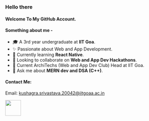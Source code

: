 ### Hello there

#### Welcome To My GitHub Account. 

#### Something about me -
- 🎓 A 3rd year undergraduate at __IIT Goa__.
- ✨ Passionate about Web and App Development.
- 🌱 Currently learning __React Native__.
- 👯 Looking to collaborate on __Web and App Dev Hackathons__.
- 🔭 Current ArchiTechs (Web and App Dev Club) Head at IIT Goa.
- 💬 Ask me about __MERN dev and DSA (C++)__.

#### Contact Me: 

Email: kushagra.srivastava.20042@iitgoaa.ac.in

<img src="https://raw.githubusercontent.com/FortAwesome/Font-Awesome/701d64a8943214b9767733e7ac0b201f1a08a8b3/svgs/brands/linkedin-in.svg" width="50" height="50">

<!--
**Kushagra0214/Kushagra0214** is a ✨ _special_ ✨ repository because its `README.md` (this file) appears on your GitHub profile.

Here are some ideas to get you started:

- 🔭 I’m currently working on ...
- 🌱 I’m currently learning ...
- 👯 I’m looking to collaborate on ...
- 🤔 I’m looking for help with ...
- 💬 Ask me about ...
- 📫 How to reach me: ...
- 😄 Pronouns: ...
- ⚡ Fun fact: ...
-->
